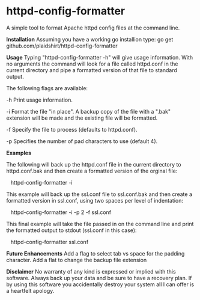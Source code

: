 # httpd-config-formatter
A simple tool to format Apache httpd config files at the command line.

**Installation**
Assuming you have a working go installion type: go get github.com/plaidshirt/httpd-config-formatter

**Usage**
Typing "httpd-config-formatter -h" will give usage information.  With no arguments the command will look for a file called httpd.conf in the current directory and pipe a formatted version of that file to standard output.

The following flags are available:

-h Print usage information.

-i Format the file "in place".  A backup copy of the file with a ".bak" extension will be made and the existing file will be formatted.

-f Specify the file to process (defaults to httpd.conf).

-p Specifies the number of pad characters to use (default 4).

**Examples**

The following will back up the httpd.conf file in the current directory to httpd.conf.bak and then create a formatted version of the orginal file:

&nbsp;&nbsp;&nbsp;httpd-config-formatter -i

This example will back up the ssl.conf file to ssl.conf.bak and then create a formatted version in ssl.conf, using two spaces per level of indentation:

&nbsp;&nbsp;&nbsp;httpd-config-formatter -i -p 2 -f ssl.conf

This final example will take the file passed in on the command line and print the formatted output to stdout (ssl.conf in this case):

&nbsp;&nbsp;&nbsp;httpd-config-formatter ssl.conf

**Future Enhancements**
Add a flag to select tab vs space for the padding character.
Add a flat to change the backup file extension

**Disclaimer**
No warranty of any kind is expressed or implied with this software.  Always back up your data and be sure to have a recovery plan.  If by using this software you accidentally destroy your system all I can offer is a heartfelt apology.